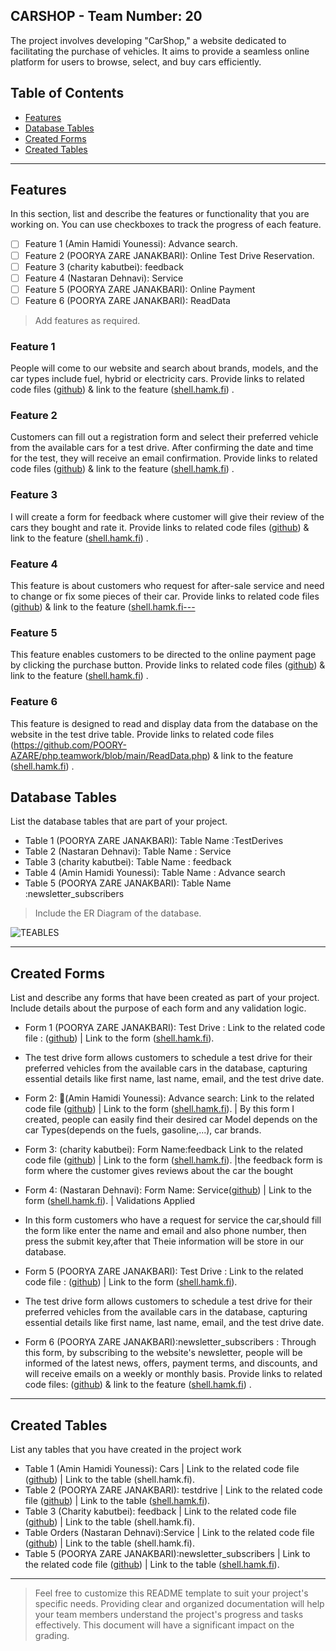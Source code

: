 
## CARSHOP - Team Number: 20

The project involves developing "CarShop," a website dedicated to facilitating the purchase of vehicles.
It aims to provide a seamless online platform for users to browse, select, and buy cars efficiently.

## Table of Contents
- [Features](#features)
- [Database Tables](#database-tables)
- [Created Forms](#created-forms)
- [Created Tables](#created-tables)

---

## Features

In this section, list and describe the features or functionality that you are working on. You can use checkboxes to track the progress of each feature.

- [ ] Feature 1 (Amin Hamidi Younessi): Advance search. 
- [ ] Feature 2 (POORYA ZARE JANAKBARI): Online Test Drive Reservation.
- [ ] Feature 3 (charity kabutbei): feedback
- [ ] Feature 4 (Nastaran Dehnavi): Service
- [ ] Feature 5 (POORYA ZARE JANAKBARI): Online Payment
- [ ] Feature 6 (POORYA ZARE JANAKBARI): ReadData

> Add features as required. 

### Feature 1

People will come to our website and search about brands, models, and the car types include fuel, hybrid or electricity cars. Provide links to related code files ([github](https://github.com/POORY-AZARE/php.teamwork/blob/main/header.php)) & link to the feature ([shell.hamk.fi](http://shell.hamk.fi/~amin23000/phpteamwork/)) .

### Feature 2

Customers can fill out a registration form and select their preferred vehicle from the available cars for a test drive. After confirming the date and time for the test, they will receive an email confirmation. Provide links to related code files ([github](https://github.com/POORY-AZARE/php.teamwork/blob/main/testdrive.php)) & link to the feature ([shell.hamk.fi](http://shell.hamk.fi/~poorya23000/php.teamwork/testdrive.php)) .

### Feature 3

I will create a form for feedback where customer will give their review of the cars they bought and rate it. Provide links to related code files ([github](https://github.com/POORY-AZARE/php.teamwork/blob/main/feedback.php)) & link to the feature ([shell.hamk.fi](http://shell.hamk.fi/~charity23000/php.teamwork/feedback.php)) .

### Feature 4
This feature is about  customers who request for after-sale service and need to change or fix some pieces of their car. Provide links to related code files ([github](https://github.com/POORY-AZARE/php.teamwork/blob/main/service.php)) & link to the feature ([shell.hamk.fi---](http://shell.hamk.fi/~nastaran23000/php.teamwork/service.php)

### Feature 5
This feature enables customers to be directed to the online payment page by clicking the purchase button.  Provide links to related code files ([github](https://github.com/POORY-AZARE/php.teamwork/blob/main/index.php)) & link to the feature ([shell.hamk.fi](http://shell.hamk.fi/~poorya23000/php.teamwork/index.php)) .

### Feature 6 

This feature is designed to read and display data from the database on the website in the test drive table. Provide links to related code files 
(https://github.com/POORY-AZARE/php.teamwork/blob/main/ReadData.php) & link to the feature ([shell.hamk.fi](http://shell.hamk.fi/~poorya23000/php.teamwork/index.php)) .

## Database Tables

List the database tables that are part of your project. 

- Table 1 (POORYA ZARE JANAKBARI): Table Name :TestDerives
- Table 2 (Nastaran Dehnavi): Table Name : Service
- Table 3 (charity kabutbei): Table Name : feedback
- Table 4 (Amin Hamidi Younessi): Table Name : Advance search
- Table 5 (POORYA ZARE JANAKBARI): Table Name :newsletter_subscribers
> Include the ER Diagram of the database.

![TEABLES](https://github.com/POORY-AZARE/php.teamwork/assets/142793636/14bd733a-63a2-4e52-a98d-b41fc0bd70ae)




---

## Created Forms

List and describe any forms that have been created as part of your project. Include details about the purpose of each form and any validation logic.

- Form 1 (POORYA ZARE JANAKBARI): Test Drive : Link to the related code file : ([github](https://github.com/POORY-AZARE/php.teamwork/blob/main/testdrive.php)) | Link to the form ([shell.hamk.fi](http://shell.hamk.fi/~poorya23000/php.teamwork/testdrive.php)). 
- The test drive form allows customers to schedule a test drive for their preferred vehicles from the available cars in the database, capturing essential details like first name, last name, email, and the test drive date.
  
- Form 2: (َAmin Hamidi Younessi): Advance search: Link to the related code file ([github](https://github.com/POORY-AZARE/php.teamwork/blob/main/serch.php)) | Link to the form ([shell.hamk.fi](http://shell.hamk.fi/~amin23000/phpteamwork/)).  | By this form I created, people can easily find their desired car Model depends on the car Types(depends on the fuels, gasoline,...), car brands.
  
- Form 3: (charity kabutbei): Form Name:feedback Link to the related code file ([github](https://github.com/POORY-AZARE/php.teamwork/blob/main/feedback.php)) | Link to the form ([shell.hamk.fi](http://shell.hamk.fi/~charity23000/php.teamwork/feedback.php)).  |the feedback form is form where the customer gives reviews about the car the bought 

-  Form 4: (Nastaran Dehnavi): Form Name: Service([github](https://github.com/POORY-AZARE/php.teamwork/blob/main/service.php)) | Link to the form ([shell.hamk.fi](http://shell.hamk.fi/~nastaran23000/php.teamwork/service.php)).  | Validations Applied
- In this form customers who have a request for service the car,should fill the form like enter the name and email and also phone number, then press the submit key,after that Theie information will be store in our database.
  
- Form 5 (POORYA ZARE JANAKBARI): Test Drive : Link to the related code file : ([github](https://github.com/POORY-AZARE/php.teamwork/blob/main/testdrive.php)) | Link to the form ([shell.hamk.fi](http://shell.hamk.fi/~poorya23000/php.teamwork/testdrive.php)). 
- The test drive form allows customers to schedule a test drive for their preferred vehicles from the available cars in the database, capturing essential details like first name, last name, email, and the test drive date.

- Form 6 (POORYA ZARE JANAKBARI):newsletter_subscribers : Through this form, by subscribing to the website's newsletter, people will be informed of the latest news, offers, payment terms, and discounts, and will receive emails on a weekly or monthly basis.  Provide links to related code files:  ([github](https://github.com/POORY-AZARE/php.teamwork/blob/main/ReadData.php))  & link to the feature ([shell.hamk.fi](http://shell.hamk.fi/~poorya23000/php.teamwork/subscribe.php)) .

---

## Created Tables

List any tables that you have created in the project work

- Table 1 (Amin Hamidi Younessi): Cars | Link to the related code file ([github](https://github.com/POORY-AZARE/php.teamwork/blob/main/database.md)) | Link to the table (shell.hamk.fi).
- Table 2 (POORYA ZARE JANAKBARI): testdrive | Link to the related code file ([github](https://github.com/POORY-AZARE/php.teamwork/blob/main/database.md)) | Link to the table ([shell.hamk.fi](http://shell.hamk.fi/~poorya23000/php.teamwork/testdrive.php)).
- Table 3 (Charity kabutbei): feedback | Link to the related code file ([github](https://github.com/POORY-AZARE/php.teamwork/blob/main/pz.php)) | Link to the table (shell.hamk.fi).
- Table Orders (Nastaran Dehnavi):Service  | Link to the related code file ([github](https://github.com/POORY-AZARE/php.teamwork/blob/main/database.md)) | Link to the table (shell.hamk.fi).
- Table 5 (POORYA ZARE JANAKBARI):newsletter_subscribers  | Link to the related code file ([github](https://github.com/POORY-AZARE/php.teamwork/blob/main/database.md)) | Link to the table ([shell.hamk.fi](http://shell.hamk.fi/~poorya23000/php.teamwork/subscribe.php)).

---



> Feel free to customize this README template to suit your project's specific needs. Providing clear and organized documentation will help your team members understand the project's progress and tasks effectively. This document will have a significant impact on the grading. 
